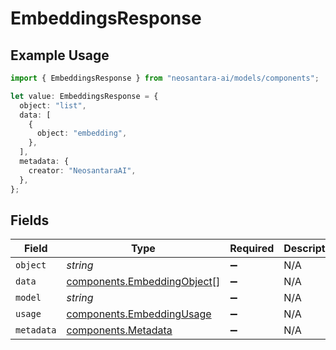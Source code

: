 # EmbeddingsResponse

## Example Usage

```typescript
import { EmbeddingsResponse } from "neosantara-ai/models/components";

let value: EmbeddingsResponse = {
  object: "list",
  data: [
    {
      object: "embedding",
    },
  ],
  metadata: {
    creator: "NeosantaraAI",
  },
};
```

## Fields

| Field                                                                      | Type                                                                       | Required                                                                   | Description                                                                | Example                                                                    |
| -------------------------------------------------------------------------- | -------------------------------------------------------------------------- | -------------------------------------------------------------------------- | -------------------------------------------------------------------------- | -------------------------------------------------------------------------- |
| `object`                                                                   | *string*                                                                   | :heavy_minus_sign:                                                         | N/A                                                                        | list                                                                       |
| `data`                                                                     | [components.EmbeddingObject](../../models/components/embeddingobject.md)[] | :heavy_minus_sign:                                                         | N/A                                                                        |                                                                            |
| `model`                                                                    | *string*                                                                   | :heavy_minus_sign:                                                         | N/A                                                                        |                                                                            |
| `usage`                                                                    | [components.EmbeddingUsage](../../models/components/embeddingusage.md)     | :heavy_minus_sign:                                                         | N/A                                                                        |                                                                            |
| `metadata`                                                                 | [components.Metadata](../../models/components/metadata.md)                 | :heavy_minus_sign:                                                         | N/A                                                                        |                                                                            |